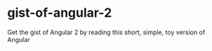 # gist-of-angular-2
Get the gist of Angular 2 by reading this short, simple, toy version of Angular
